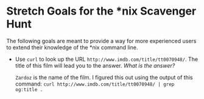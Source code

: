 # Stretch Goals for the *nix Scavenger Hunt

The following goals are meant to provide a way for more experienced users to
extend their knowledge of the *nix command line.

* Use `curl` to look up the URL `http://www.imdb.com/title/tt0070948/`. The title of this film will lead you to the answer. *What is the answer?*

	`Zardoz` is the name of the film. I figured this out using the output of this command: `curl http://www.imdb.com/title/tt0070948/ | grep og:title .`

